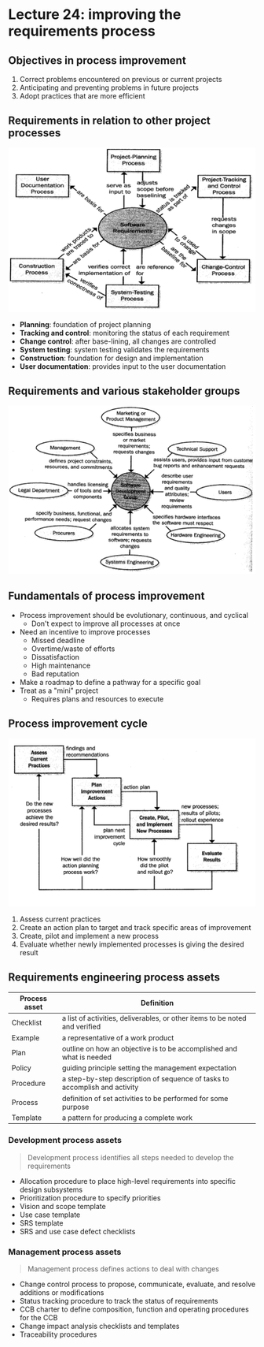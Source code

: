 # Lecture 24: improving the requirements process

## Objectives in process improvement

1) Correct problems encountered on previous or current projects
2) Anticipating and preventing problems in future projects
3) Adopt practices that are more efficient

## Requirements in relation to other project processes

![Requirements and other project processes](./figures/requirements-and-other-project-processes.png)

- **Planning**: foundation of project planning
- **Tracking and control**: monitoring the status of each requirement
- **Change control**: after base-lining, all changes are controlled
- **System testing**: system testing validates the requirements
- **Construction**: foundation for design and implementation
- **User documentation**: provides input to the user documentation

## Requirements and various stakeholder groups

![Requirements and stakeholder groups](./figures/requirements-and-stakeholder-groups.png)

## Fundamentals of process improvement

- Process improvement should be evolutionary, continuous, and cyclical
  - Don't expect to improve all processes at once
- Need an incentive to improve processes
  - Missed deadline
  - Overtime/waste of efforts
  - Dissatisfaction
  - High maintenance
  - Bad reputation
- Make a roadmap to define a pathway for a specific goal
- Treat as a "mini" project
  - Requires plans and resources to execute

## Process improvement cycle

![Process improvement cycle](./figures/process-improvement-cycle.png)

1) Assess current practices
2) Create an action plan to target and track specific areas of improvement
3) Create, pilot and implement a new process
4) Evaluate whether newly implemented processes is giving the desired result

## Requirements engineering process assets

| Process asset   | Definition    |
|--------------- | --------------- |
| Checklist   | a list of activities, deliverables, or other items to be noted and verified   |
| Example   | a representative of a work product   |
| Plan   | outline on how an objective is to be accomplished and what is needed   |
| Policy   | guiding principle setting the management expectation   |
| Procedure | a step-by-step description of sequence of tasks to accomplish and activity |
| Process | definition of set activities to be performed for some purpose |
| Template | a pattern for producing a complete work

### Development process assets

> Development process identifies all steps needed to develop the requirements

- Allocation procedure to place high-level requirements into specific design subsystems
- Prioritization procedure to specify priorities
- Vision and scope template
- Use case template
- SRS template
- SRS and use case defect checklists

### Management process assets

> Management process defines actions to deal with changes

- Change control process to propose, communicate, evaluate, and resolve additions or modifications
- Status tracking procedure to track the status of requirements
- CCB charter to define composition, function and operating procedures for the CCB
- Change impact analysis checklists and templates
- Traceability procedures
